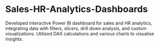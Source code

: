 # Sales-HR-Analytics-Dashboards
Developed interactive Power BI dashboard for sales and HR analytics, integrating data with filters, slicers, drill down analysis, and custom visualizations. Utilized DAX calculations and various charts to visualise insights.
